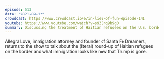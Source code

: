 ```yaml
---
episode: 513
date: "2021-09-22"
crowdcast: https://www.crowdcast.io/e/in-lieu-of-fun-episode-141
youtube: https://www.youtube.com/watch?v=s93Irq9b9g0
summary: Discussing the treatment of Haitian refugees on the U.S. border
---
```

Allegra Love, immigration attorney and founder of Santa Fe Dreamers, returns to the show to talk about the (literal) round-up of Haitian refugees on the border and what immigration looks like now that Trump is gone.
